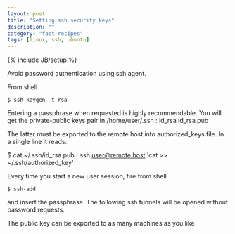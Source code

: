 ```yaml
---
layout: post
title: "Setting ssh security keys"
description: ""
category: "fast-recipes"
tags: [linux, ssh, ubuntu]
---
```

{% include JB/setup %}

Avoid password authentication using ssh agent.

From shell

    $ ssh-keygen -t rsa

Entering a passphrase when requested is highly recommendable. You will get the private-public keys pair in /home/user/.ssh :
id_rsa
id_rsa.pub

The latter must be exported to the remote host into authorized_keys file. In a single line it reads:
 
   $ cat ~/.ssh/id_rsa.pub | ssh user@remote.host 'cat >> ~/.ssh/authorized_key'

Every time you start a new user session, fire from shell

    $ ssh-add

and insert the passphrase. The following ssh tunnels will be opened without password requests.

The public key can be exported to as many machines as you like
